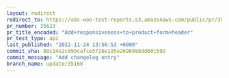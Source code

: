 ```yaml
---
layout: redirect
redirect_to: https://a8c-woo-test-reports.s3.amazonaws.com/public/pr/35623/api/index.html
pr_number: 35623
pr_title_encoded: "Add+responsiveness+to+product+form+header"
pr_test_type: api
last_published: "2022-11-24 13:56:53 +0000"
commit_sha: 88c14e2c899cafce5726e195e2696088dd60c592
commit_message: "Add changelog entry"
branch_name: update/35168
---
```

